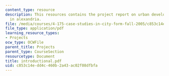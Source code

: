 ```yaml
---
content_type: resource
description: This resources contains the project report on urban development and analysis
  in alexandria.
file: /media/courses/4-175-case-studies-in-city-form-fall-2005/c853c14edd4c460b2a43ac02f08dfbfa_introductional.pdf
file_type: application/pdf
learning_resource_types:
- Projects
ocw_type: OCWFile
parent_title: Projects
parent_type: CourseSection
resourcetype: Document
title: introductional.pdf
uid: c853c14e-dd4c-460b-2a43-ac02f08dfbfa
---
```

